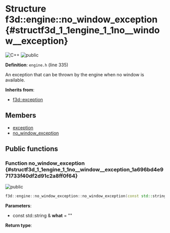# Structure f3d::engine::no\_window\_exception {#structf3d_1_1engine_1_1no__window__exception}

![][C++]
![][public]

**Definition**: `engine.h` (line 335)



An exception that can be thrown by the engine when no window is available.

**Inherits from**:

* [f3d::exception](structf3d_1_1exception.md)

## Members

* [exception](structf3d_1_1exception.md#structf3d_1_1exception_1aef4c85042406694200c7f8793785692d)
* [no\_window\_exception](structf3d_1_1engine_1_1no__window__exception.md#structf3d_1_1engine_1_1no__window__exception_1a696bd4e971733f40df2d91c2a8ff0f64)

## Public functions

### Function no\_window\_exception {#structf3d_1_1engine_1_1no__window__exception_1a696bd4e971733f40df2d91c2a8ff0f64}

![][public]


```cpp
f3d::engine::no_window_exception::no_window_exception(const std::string &what="")
```








**Parameters**:

* const std::string & **what** = "" 

**Return type**: 



[public]: https://img.shields.io/badge/-public-brightgreen (public)
[C++]: https://img.shields.io/badge/language-C%2B%2B-blue (C++)
[const]: https://img.shields.io/badge/-const-lightblue (const)
[protected]: https://img.shields.io/badge/-protected-yellow (protected)
[static]: https://img.shields.io/badge/-static-lightgrey (static)
[private]: https://img.shields.io/badge/-private-red (private)